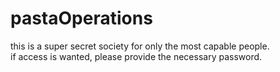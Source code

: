# pastaOperations

this is a super secret society for only the most capable people. <br>
if access is wanted, please provide the necessary password.
